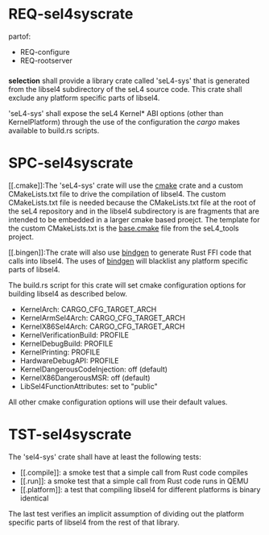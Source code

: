 # REQ-sel4syscrate
partof:
- REQ-configure
- REQ-rootserver
###
**selection** shall provide a library crate called 'seL4-sys' that is generated
from the libsel4 subdirectory of the seL4 source code. This crate shall exclude
any platform specific parts of libsel4.

'seL4-sys' shall expose the seL4 Kernel\* ABI options (other than KernelPlatform)
through the use of the configuration the *cargo* makes available to build.rs scripts.


# SPC-sel4syscrate
[[.cmake]]\:The 'seL4-sys' crate will use the [cmake] crate and a custom CMakeLists.txt file to
drive the compilation of libsel4. The custom CMakeLists.txt file is needed because
the CMakeLists.txt file at the root of the seL4 repository and in the libsel4 subdirectory
is are fragments that are intended to be embedded in a larger cmake based proejct. The
template for the custom CMakeLists.txt is the [base.cmake] file from the seL4_tools
project.

[[.bingen]]\:The crate will also use [bindgen] to generate Rust FFI code that calls into libsel4.
The uses of [bindgen] will blacklist any platform specific parts of libsel4.

The build.rs script for this crate will set cmake configuration options for building
libsel4 as described below.

- KernelArch: CARGO_CFG_TARGET_ARCH
- KernelArmSel4Arch: CARGO_CFG_TARGET_ARCH
- KernelX86Sel4Arch: CARGO_CFG_TARGET_ARCH
- KernelVerificationBuild: PROFILE
- KernelDebugBuild: PROFILE
- KernelPrinting: PROFILE
- HardwareDebugAPI: PROFILE
- KernelDangerousCodeInjection: off (default)
- KernelX86DangerousMSR: off (default)
- LibSel4FunctionAttributes: set to "public"

All other cmake configuration options will use their default values.

[cmake]: https://crates.io/crates/cmake
[base.cmake]: https://github.com/seL4/seL4_tools/blob/master/cmake-tool/base.cmake
[bindgen]: https://crates.io/crates/bindgen


# TST-sel4syscrate
The 'sel4-sys' crate shall have at least the following tests:

- [[.compile]]: a smoke test that a simple call from Rust code compiles
- [[.run]]: a smoke test that a simple call from Rust code runs in QEMU
- [[.platform]]: a test that compiling libsel4 for different platforms is binary
        identical

The last test verifies an implicit assumption of dividing out the platform specific
parts of libsel4 from the rest of that library.